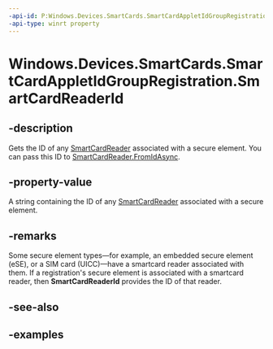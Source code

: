 ```yaml
---
-api-id: P:Windows.Devices.SmartCards.SmartCardAppletIdGroupRegistration.SmartCardReaderId
-api-type: winrt property
---
```


<!-- Property syntax.
public string SmartCardReaderId { get; }
-->

# Windows.Devices.SmartCards.SmartCardAppletIdGroupRegistration.SmartCardReaderId

## -description
Gets the ID of any [SmartCardReader](smartcardreader.md) associated with a secure element. You can pass this ID to [SmartCardReader.FromIdAsync](smartcardreader_fromidasync_1322863552.md).

## -property-value
A string containing the ID of any [SmartCardReader](smartcardreader.md) associated with a secure element.

## -remarks
Some secure element types&mdash;for example, an embedded secure element (eSE), or a SIM card (UICC)&mdash;have a smartcard reader associated with them. If a registration's secure element is associated with a smartcard reader, then **SmartCardReaderId** provides the ID of that reader.

## -see-also

## -examples

